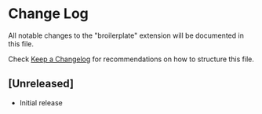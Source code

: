 # Change Log

All notable changes to the "broilerplate" extension will be documented in this file.

Check [Keep a Changelog](http://keepachangelog.com/) for recommendations on how to structure this file.

## [Unreleased]

- Initial release